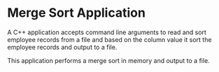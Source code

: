 # Merge Sort Application

A C++ application accepts command line arguments to read and sort employee
records from a file and based on the column value it sort the employee 
records and output to a file.

This application performs a merge sort in memory and output to a file.

